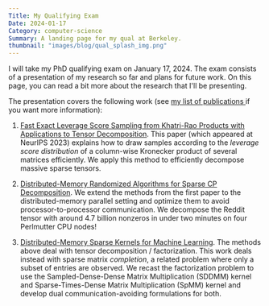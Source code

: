 ```yaml
---
Title: My Qualifying Exam 
Date: 2024-01-17 
Category: computer-science 
Summary: A landing page for my qual at Berkeley. 
thumbnail: "images/blog/qual_splash_img.png"
---
```

I will take my PhD qualifying exam on January 17, 2024.
The exam consists of a presentation of my research so far
and plans for future work. On this page, you can read a bit
more about the research that I'll be presenting. 

The presentation covers the following work (see
[my list of publications ]({filename}/pages/publications.md) if you want more information):

1. [Fast Exact Leverage Score Sampling from Khatri-Rao Products with Applications to Tensor Decomposition](https://arxiv.org/abs/2301.12584). This paper (which appeared at
NeurIPS 2023) explains how to draw samples according to the
*leverage score distribution* of a column-wise Kronecker
product of several matrices efficiently. We apply this
method to efficiently decompose massive sparse tensors.

2. [Distributed-Memory Randomized Algorithms for Sparse CP Decomposition](https://arxiv.org/abs/2210.05105). We
extend the methods from the first paper to the
distributed-memory parallel setting and optimize them
to avoid processor-to-processor communication. We decompose
the Reddit tensor with around 4.7 billion nonzeros in under
two minutes on four Perlmutter CPU nodes! 

3. [Distributed-Memory Sparse Kernels for Machine Learning](https://arxiv.org/abs/2203.07673). The methods above deal
with tensor decomposition / factorization. This work
deals instead with sparse matrix *completion*, 
a related problem where only a subset of entries 
are observed. We recast the factorization problem 
to use the Sampled-Dense-Dense Matrix Multiplication
(SDDMM) kernel and Sparse-Times-Dense Matrix Multiplication
(SpMM) kernel and develop dual communication-avoiding
formulations for both.
